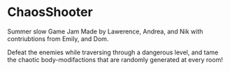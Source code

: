 # ChaosShooter
 Summer slow Game Jam
Made by Lawerence, Andrea, and Nik 
with contriubtions from Emily, and Dom.

Defeat the enemies while traversing through a dangerous level, 
and tame the chaotic body-modifactions that are randomly generated at every room!
